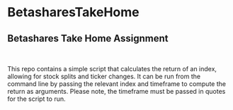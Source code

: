 # BetasharesTakeHome


<h2> Betashares Take Home Assignment </h2>
<br>
<p>This repo contains a simple script that calculates the return of an index, allowing for stock splits and ticker changes. It can be run from the command line by passing the relevant index and timeframe to compute the return as arguments. Please note, the timeframe must be passed in quotes for the script to run.</p>